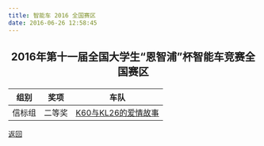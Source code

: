 ```yaml
---
title: 智能车 2016 全国赛区
date: 2016-06-26 12:58:45
---
```

## <p align="center">2016年第十一届全国大学生“恩智浦”杯智能车竞赛全国赛区</p>
|组别|奖项|车队|
|:---:|:---:|:---:|
|信标组|二等奖|[K60与KL26的爱情故事](K60与KL26的爱情故事)|



[返回](/bst/honor/)